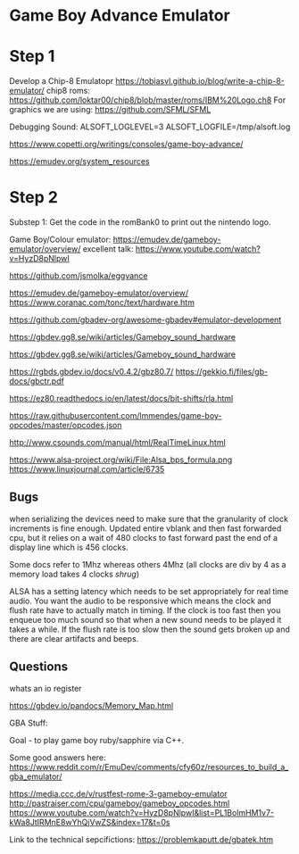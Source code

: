 Game Boy Advance Emulator
====

Step 1
===
Develop a Chip-8 Emulatopr
https://tobiasvl.github.io/blog/write-a-chip-8-emulator/
chip8 roms: https://github.com/loktar00/chip8/blob/master/roms/IBM%20Logo.ch8
For graphics we are using: https://github.com/SFML/SFML

Debugging Sound: ALSOFT_LOGLEVEL=3 ALSOFT_LOGFILE=/tmp/alsoft.log

https://www.copetti.org/writings/consoles/game-boy-advance/

https://emudev.org/system_resources

Step 2
===

Substep 1:
Get the code in the romBank0 to print out the nintendo logo.

Game Boy/Colour emulator:
https://emudev.de/gameboy-emulator/overview/
excellent talk: https://www.youtube.com/watch?v=HyzD8pNlpwI

https://github.com/jsmolka/eggvance

https://emudev.de/gameboy-emulator/overview/
https://www.coranac.com/tonc/text/hardware.htm


https://github.com/gbadev-org/awesome-gbadev#emulator-development



https://gbdev.gg8.se/wiki/articles/Gameboy_sound_hardware


https://gbdev.gg8.se/wiki/articles/Gameboy_sound_hardware


https://rgbds.gbdev.io/docs/v0.4.2/gbz80.7/
https://gekkio.fi/files/gb-docs/gbctr.pdf

https://ez80.readthedocs.io/en/latest/docs/bit-shifts/rla.html

https://raw.githubusercontent.com/lmmendes/game-boy-opcodes/master/opcodes.json

http://www.csounds.com/manual/html/RealTimeLinux.html

https://www.alsa-project.org/wiki/File:Alsa_bps_formula.png
https://www.linuxjournal.com/article/6735


Bugs
----
when serializing the devices need to make sure that the granularity of clock increments is fine enough.
Updated entire vblank and then fast forwarded cpu, but it relies on a wait of 480 clocks to 
fast forward past the end of a display line which is 456 clocks.

Some docs refer to 1Mhz whereas others 4Mhz (all clocks are div by 4 as a memory load takes 4 clocks *shrug*)

ALSA has a setting latency which needs to be set appropriately for real time audio.
You want the audio to be responsive which means the clock and flush rate have to actually match in timing.
If the clock is too fast then you enqueue too much sound so that when a new sound needs to be played
it takes a while. If the flush rate is too slow then the sound gets broken up and there are clear artifacts
and beeps.

Questions
---
whats an io register


https://gbdev.io/pandocs/Memory_Map.html


GBA Stuff:


Goal - to play game boy ruby/sapphire via C++.

Some good answers here:
https://www.reddit.com/r/EmuDev/comments/cfy60z/resources_to_build_a_gba_emulator/

https://media.ccc.de/v/rustfest-rome-3-gameboy-emulator
http://pastraiser.com/cpu/gameboy/gameboy_opcodes.html
https://www.youtube.com/watch?v=HyzD8pNlpwI&list=PL1BolmHM1v7-kWa8JtIRMnE8wYhQjVwZS&index=17&t=0s



Link to the technical sepcifictions: https://problemkaputt.de/gbatek.htm
